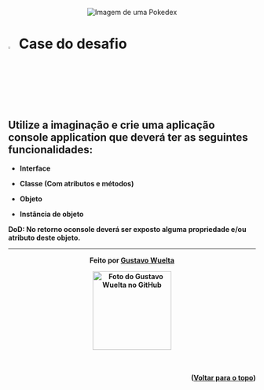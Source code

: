 </div>

<p align="center">
    <img src="https://media.giphy.com/media/rrZIZOMy4xL1e/giphy.gif" alt="Imagem de uma Pokedex"/>
<br>

<h1> <img width="3%" src="https://media.discordapp.net/attachments/1045500218541613168/1061408381547585696/pokemon-icon.png" alt="logotipo pokebola"/> Case do desafio </h1>

<p> <b> <h2>Utilize a imaginação e crie uma aplicação console application que deverá ter as seguintes funcionalidades:</h2>

- Interface

- Classe (Com atributos e métodos)

- Objeto

- Instância de objeto


DoD: No retorno oconsole deverá ser exposto alguma propriedade e/ou atributo deste objeto.

<hr>
<div align="center"> 
<p> <b> Feito por <a href="https://github.com/GuWuelta" target="_blank">Gustavo Wuelta</a></b> </p>
<img src="https://avatars.githubusercontent.com/u/101107981?v=4" width="160px;" alt="Foto do Gustavo Wuelta no GitHub"/><br>
</div>

<br>
<br>
    
<p align="right">(<a href="#top">Voltar para o topo</a>)</p>
